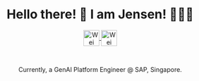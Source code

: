 <h1 align="center">
Hello there! 👋 I am Jensen! 🙋🏽‍♂️
</h1>

<p align="center">
  <a href="https://www.linkedin.com/in/weitecklow/">
    <img align="center" alt="Wei Teck Low's Linkedin" width="36px" src="https://cdn1.iconfinder.com/data/icons/logotypes/32/square-linkedin-512.png" />
  </a>
  <a href="https://www.jensenlwt.com/">
    <img align="center" alt="Wei Teck's Website" width="36px" src="https://www.jensenlwt.com/favicon.ico" />
  </a>
</p>
<br/>

<p align="center">
Currently, a GenAI Platform Engineer @ SAP, Singapore.
</p>
